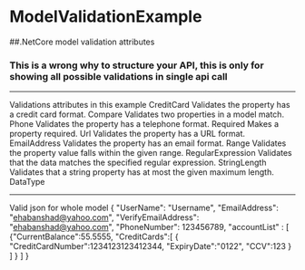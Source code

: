 # ModelValidationExample
##.NetCore model validation attributes 

### This is a wrong why to structure your API, this is only for showing all possible validations in single api call
---

Validations attributes in this example 
    CreditCard
        Validates the property has a credit card format.
    Compare
        Validates two properties in a model match.
    Phone
        Validates the property has a telephone format.
    Required
        Makes a property required.
    Url
        Validates the property has a URL format.
    EmailAddress
        Validates the property has an email format.
    Range
        Validates the property value falls within the given range.
    RegularExpression
        Validates that the data matches the specified regular expression.
    StringLength
        Validates that a string property has at most the given maximum length.
	DataType
	
---

Valid json for whole model
{
	"UserName": "Username",
	"EmailAddress": "ehabanshad@yahoo.com",
	"VerifyEmailAddress": "ehabanshad@yahoo.com",
	"PhoneNumber": 123456789,
	"accountList" :
	[
		{"CurrentBalance":55.5555,
			"CreditCards":[
				{
					"CreditCardNumber":1234123123412344,
					"ExpiryDate":"0122",
					"CCV":123
				}
				]
		}
	]
}